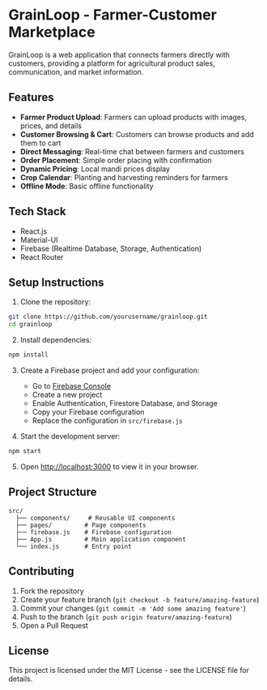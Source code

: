 # GrainLoop - Farmer-Customer Marketplace

GrainLoop is a web application that connects farmers directly with customers, providing a platform for agricultural product sales, communication, and market information.

## Features

- **Farmer Product Upload**: Farmers can upload products with images, prices, and details
- **Customer Browsing & Cart**: Customers can browse products and add them to cart
- **Direct Messaging**: Real-time chat between farmers and customers
- **Order Placement**: Simple order placing with confirmation
- **Dynamic Pricing**: Local mandi prices display
- **Crop Calendar**: Planting and harvesting reminders for farmers
- **Offline Mode**: Basic offline functionality

## Tech Stack

- React.js
- Material-UI
- Firebase (Realtime Database, Storage, Authentication)
- React Router

## Setup Instructions

1. Clone the repository:
```bash
git clone https://github.com/yourusername/grainloop.git
cd grainloop
```

2. Install dependencies:
```bash
npm install
```

3. Create a Firebase project and add your configuration:
   - Go to [Firebase Console](https://console.firebase.google.com/)
   - Create a new project
   - Enable Authentication, Firestore Database, and Storage
   - Copy your Firebase configuration
   - Replace the configuration in `src/firebase.js`

4. Start the development server:
```bash
npm start
```

5. Open [http://localhost:3000](http://localhost:3000) to view it in your browser.

## Project Structure

```
src/
  ├── components/     # Reusable UI components
  ├── pages/         # Page components
  ├── firebase.js    # Firebase configuration
  ├── App.js         # Main application component
  └── index.js       # Entry point
```

## Contributing

1. Fork the repository
2. Create your feature branch (`git checkout -b feature/amazing-feature`)
3. Commit your changes (`git commit -m 'Add some amazing feature'`)
4. Push to the branch (`git push origin feature/amazing-feature`)
5. Open a Pull Request

## License

This project is licensed under the MIT License - see the LICENSE file for details. 
